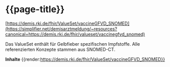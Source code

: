 # {{page-title}}
[https://demis.rki.de/fhir/ValueSet/vaccineGFVD_SNOMED](https://simplifier.net/demisarztmeldung/~resources?canonical=https://demis.rki.de/fhir/valueset/vaccinegfvd_snomed)

Das ValueSet enthält für Gelbfieber spezifischen Impfstoffe. Alle referenzierten Konzepte stammen aus SNOMED-CT.

**Inhalte**
{{render:https://demis.rki.de/fhir/ValueSet/vaccineGFVD_SNOMED}}
